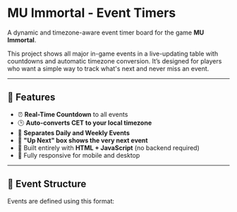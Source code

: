 # MU Immortal - Event Timers

A dynamic and timezone-aware event timer board for the game **MU Immortal**.

This project shows all major in-game events in a live-updating table with countdowns and automatic timezone conversion. It’s designed for players who want a simple way to track what's next and never miss an event.

---

## 🌟 Features

- ⏰ **Real-Time Countdown** to all events
- 🕒 **Auto-converts CET to your local timezone**
- 📆 **Separates Daily and Weekly Events**
- 📌 **"Up Next" box shows the very next event**
- 🧠 Built entirely with **HTML + JavaScript** (no backend required)
- 📱 Fully responsive for mobile and desktop

---

## 📂 Event Structure

Events are defined using this format:

